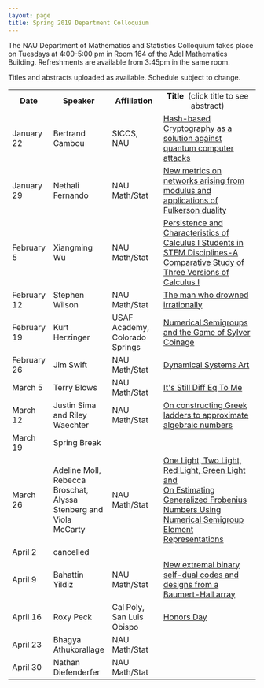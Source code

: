 ```yaml
---
layout: page
title: Spring 2019 Department Colloquium
---
```


The NAU Department of Mathematics and Statistics Colloquium takes place on Tuesdays at 4:00-5:00 pm in Room 164 of the Adel Mathematics Building. Refreshments are available from 3:45pm in the same room.

Titles and abstracts uploaded as available.  Schedule subject to change.

<table width="100%" align="center">
<tbody>
<tr>
<td width="15%">
<center>
  <b>Date</b>
</center></td>

<td width="20%">
<center>
  <b>Speaker</b>
</center></td>

<td>
<center>
  <b>Affiliation</b>
</center></td>

<td>
<center>
  <b>Title&nbsp;</b> (click title to see abstract)
</center></td>
</tr>

<tr>
<td>January 22</td>
<td>Bertrand Cambou</td>
<td>SICCS, NAU</td>
<td><a href="{{ site.baseurl }}/colloquium_files/ColloquiumFlyer_190122.pdf">Hash-based Cryptography as a solution against quantum computer attacks</a></td>
</tr>

<tr>
<td>January 29</td>
<td>Nethali Fernando</td>
<td>NAU Math/Stat</td>
<td><a href="{{ site.baseurl }}/colloquium_files/ColloquiumFlyer_190129.pdf">New metrics on networks arising from modulus and applications of Fulkerson duality</a></td>
</tr>

<tr>
  <td>February 5</td>
<td>Xiangming Wu</td>
<td>NAU Math/Stat</td>
<td><a href="{{ site.baseurl }}/colloquium_files/ColloquiumFlyer_190205.pdf">Persistence and Characteristics of Calculus I Students in STEM Disciplines-A Comparative Study of Three Versions of Calculus I</a></td>
</tr>

<tr>
<td>February 12</td>
<td>Stephen Wilson</td>
<td>NAU Math/Stat</td>
<td><a href="{{ site.baseurl }}/colloquium_files/ColloquiumFlyer_190212.pdf">The man who drowned irrationally</a></td>
</tr>

<tr>
<td>February 19</td>
<td>Kurt Herzinger</td>
<td>USAF Academy, Colorado Springs</td>
<td><a href="{{ site.baseurl }}/colloquium_files/ColloquiumFlyer_190219.pdf">Numerical Semigroups and the Game of Sylver Coinage</a></td>
</tr>

<tr>
<td>February 26</td>
<td>Jim Swift</td>
<td>NAU Math/Stat</td>
<td><a href="{{ site.baseurl }}/colloquium_files/ColloquiumFlyer_190226.pdf">Dynamical Systems Art
</a></td>
</tr>

<tr>
<td>March 5</td>
<td>Terry Blows</td>
<td>NAU Math/Stat</td>
<td><a href="{{ site.baseurl }}/colloquium_files/ColloquiumFlyer_190305.pdf">It's Still Diff Eq To Me
</a></td>
</tr>

<tr>
<td>March 12</td>
<td>Justin Sima and Riley Waechter</td>
<td>NAU Math/Stat</td>
<td><a href="{{ site.baseurl }}/colloquium_files/ColloquiumFlyer_190312.pdf">On constructing Greek ladders to approximate algebraic numbers</a></td>
</tr>

<tr>
<td>March 19</td>
<td>Spring Break</td>
<td></td>
<td><a href="{{ site.baseurl }}/colloquium_files/ColloquiumFlyer_190319.pdf"></a></td>
</tr>

<tr>
<td>March 26</td>
<td>Adeline Moll, Rebecca Broschat, Alyssa Stenberg and Viola McCarty</td>
<td>NAU Math/Stat</td>
<td><a href="{{ site.baseurl }}/colloquium_files/ColloquiumFlyer_190326.pdf">One Light, Two Light, Red Light, Green Light <br>and<br>On Estimating Generalized Frobenius Numbers Using Numerical Semigroup Element Representations
</a></td>
</tr>

<tr>
<td>April 2</td>
<td>cancelled</td>
<td></td>
<td><a href="{{ site.baseurl }}/colloquium_files/ColloquiumFlyer_190402.pdf">
</a></td>
</tr>

<tr>
<td>April 9</td>
<td>Bahattin Yildiz</td>
<td>NAU Math/Stat</td>
<td><a href="{{ site.baseurl }}/colloquium_files/ColloquiumFlyer_190409.pdf">
New extremal binary self-dual codes and designs from a Baumert-Hall array
</a></td>
</tr>

<tr>
<td>April 16</td>
<td>Roxy Peck</td>
<td>Cal Poly, San Luis Obispo</td>
<td><a href="{{ site.baseurl }}/colloquium_files/ColloquiumFlyer_190416.pdf">Honors Day
</a></td>
</tr>

<tr>
<td>April 23</td>
<td>Bhagya Athukorallage</td>
<td>NAU Math/Stat</td>
<td><a href="{{ site.baseurl }}/colloquium_files/ColloquiumFlyer_190423.pdf">
</a></td>
</tr>

<tr>
<td>April 30</td>
<td>Nathan Diefenderfer</td>
<td>NAU Math/Stat</td>
<td><a href="{{ site.baseurl }}/colloquium_files/ColloquiumFlyer_190430.pdf">
</a></td>
</tr>

</tbody>
</table>
